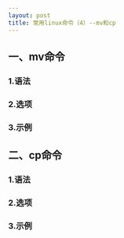 ```yaml
---
layout: post
title: 常用linux命令（4）--mv和cp
---
```

## 一、mv命令
### 1.语法
### 2.选项
### 3.示例
## 二、cp命令
### 1.语法
### 2.选项
### 3.示例
